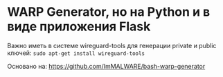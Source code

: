 # WARP Generator, но на Python и в виде приложения Flask
Важно иметь в системе wireguard-tools для генерации private и public ключей:
`sudo apt-get install wireguard-tools`

Основано на: https://github.com/ImMALWARE/bash-warp-generator
